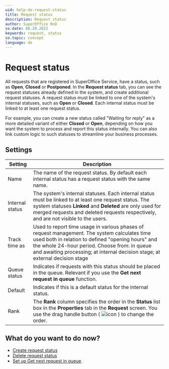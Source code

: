 ```yaml
---
uid: help-de-request-status
title: Request status
description: Request status
author: SuperOffice RnD
so.date: 06.29.2022
keywords: request, status
so.topic: concept
language: de
---
```


# Request status

All requests that are registered in SuperOffice Service, have a status, such as **Open**, **Closed** or **Postponed**. In the **Request status** tab, you can see the request statuses already defined in the system, and create additional request statuses. A request status must be linked to one of the system's internal statuses, such as **Open** or **Closed**. Each internal status must be linked to at least one request status.

For example, you can create a new status called "Waiting for reply" as a more detailed variant of either **Closed** or **Open**, depending on how you want the system to process and report this status internally. You can also link custom logic to such statuses to streamline your business processes.

## Settings

| Setting | Description |
|---|---|
| Name | The name of the request status. By default each internal status has a request status with the same name. |
| Internal status | The system's internal statuses. Each internal status must be linked to at least one request status. The system statuses **Linked** and **Deleted** are only used for merged requests and deleted requests respectively, and are not visible to the users. |
| Track time as | Used to report time usage in various phases of request management. The system calculates time used both in relation to defined "opening hours" and the whole 24-hour period. Choose from: in queue and awaiting processing; at internal decision stage; at external decision stage |
| Queue status | Indicates if requests with this status should be placed in the queue. Relevant if you use the **Get next request in queue** function. |
| Default | Indicates if this is a default status for the internal status. |
| Rank | The **Rank** column specifies the order in the **Status** list box in the **Properties** tab in the **Request** screen. You use the drag handle button ( ![icon][img1] ) to change the order. |

## What do you want to do now?

* [Create request status][1]
* [Delete request status][2]
* [Set up Get next request in queue][3].

<!-- Referenced links -->
[1]: create.md
[2]: delete.md
[3]: ../next-in-queue.md

<!-- Referenced images -->
[img1]: ../../../../../common/icons/drag-handle.png

